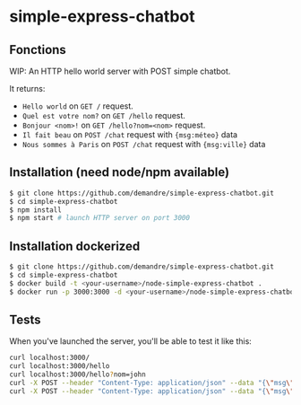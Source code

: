 # simple-express-chatbot

## Fonctions

WIP: An HTTP hello world server with POST simple chatbot. 

It returns:
 - `Hello world` on `GET /` request.
 - `Quel est votre nom?` on `GET /hello` request.
 - `Bonjour <nom>!` on `GET /hello?nom=<nom>` request.
 - `Il fait beau` on `POST /chat` request with `{msg:méteo}` data
 - `Nous sommes à Paris` on `POST /chat` request with `{msg:ville}` data


## Installation (need node/npm available)

```sh
$ git clone https://github.com/demandre/simple-express-chatbot.git
$ cd simple-express-chatbot
$ npm install
$ npm start # launch HTTP server on port 3000
```

## Installation dockerized

```sh
$ git clone https://github.com/demandre/simple-express-chatbot.git
$ cd simple-express-chatbot
$ docker build -t <your-username>/node-simple-express-chatbot .
$ docker run -p 3000:3000 -d <your-username>/node-simple-express-chatbot 
```

## Tests

When you've launched the server, you'll be able to test it like this:

```sh
curl localhost:3000/
curl localhost:3000/hello
curl localhost:3000/hello?nom=john
curl -X POST --header "Content-Type: application/json" --data "{\"msg\":\"ville\"}" http://localhost:3000/chat
curl -X POST --header "Content-Type: application/json" --data "{\"msg\":\"météo\"}" http://localhost:3000/chat  
```